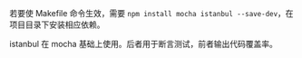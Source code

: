 若要使 Makefile 命令生效，需要 `npm install mocha istanbul --save-dev`，在项目目录下安装相应依赖。

istanbul 在 mocha 基础上使用。后者用于断言测试，前者输出代码覆盖率。
